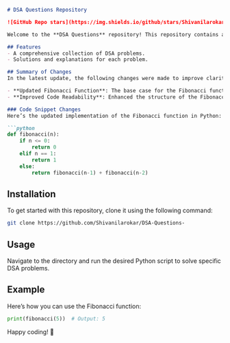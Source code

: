 ```markdown
# DSA Questions Repository

![GitHub Repo stars](https://img.shields.io/github/stars/Shivanilarokar/DSA-Questions-) ![GitHub forks](https://img.shields.io/github/forks/Shivanilarokar/DSA-Questions-) ![GitHub issues](https://img.shields.io/github/issues/Shivanilarokar/DSA-Questions-)

Welcome to the **DSA Questions** repository! This repository contains a collection of Data Structures and Algorithms (DSA) problems designed to help you enhance your coding skills.

## Features
- A comprehensive collection of DSA problems.
- Solutions and explanations for each problem.

## Summary of Changes
In the latest update, the following changes were made to improve clarity and correctness in the README and code examples:

- **Updated Fibonacci Function**: The base case for the Fibonacci function has been modified to handle the input `0` correctly.
- **Improved Code Readability**: Enhanced the structure of the Fibonacci function for better readability and understanding.

### Code Snippet Changes
Here’s the updated implementation of the Fibonacci function in Python:

```python
def fibonacci(n):
    if n <= 0:
        return 0
    elif n == 1:
        return 1
    else:
        return fibonacci(n-1) + fibonacci(n-2)
```

## Installation
To get started with this repository, clone it using the following command:

```bash
git clone https://github.com/Shivanilarokar/DSA-Questions-
```

## Usage
Navigate to the directory and run the desired Python script to solve specific DSA problems.

## Example
Here’s how you can use the Fibonacci function:

```python
print(fibonacci(5))  # Output: 5
```

Happy coding! 🚀
```